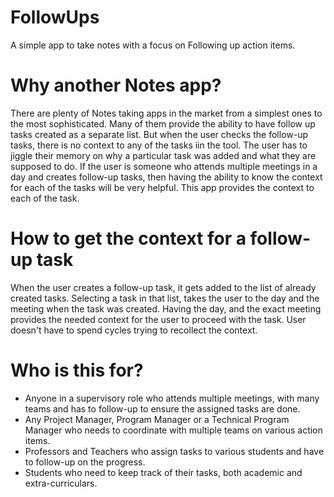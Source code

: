 # FollowUps
A simple app to take notes with a focus on Following up action items.

# Why another Notes app?
There are plenty of Notes taking apps in the market from a simplest ones to the most sophisticated.
Many of them provide the ability to have follow up tasks created as a separate list.
But when the user checks the follow-up tasks, there is no context to any of the tasks iin the tool.
The user has to jiggle their memory on why a particular task was added and what they are supposed to do.
If the user is someone who attends multiple meetings in a day and creates follow-up tasks, then having the ability to know the context for each of the tasks will be very helpful. 
This app provides the context to each of the task.

# How to get the context for a follow-up task
When the user creates a follow-up task, it gets added to the list of already created tasks.
Selecting a task in that list, takes the user to the day and the meeting when the task was created.
Having the day, and the exact meeting provides the needed context for the user to proceed with the task.
User doesn't have to spend cycles trying to recollect the context.

# Who is this for?
- Anyone in a supervisory role who attends multiple meetings, with many teams and has to follow-up to ensure the assigned tasks are done.
- Any Project Manager, Program Manager or a Technical Program Manager who needs to coordinate with multiple teams on various action items.
- Professors and Teachers who assign tasks to various students and have to follow-up on the progress.
- Students who need to keep track of their tasks, both academic and extra-curriculars.
